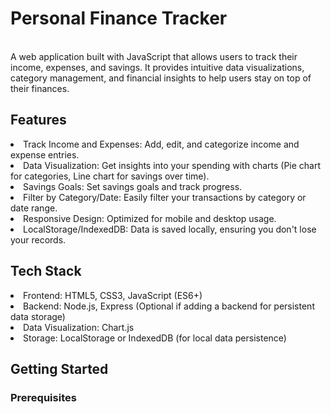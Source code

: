 <html>
  <body>
    <h1>Personal Finance Tracker</h1>
    <br>
    A web application built with JavaScript that allows users to track their income, expenses, and savings. It provides intuitive data visualizations, category management, and financial insights to help users stay on top of their finances.
    <br>
    <h2>Features</h2>
      <ui>
        <li>Track Income and Expenses: Add, edit, and categorize income and expense entries.</li>
        <li> Data Visualization: Get insights into your spending with charts (Pie chart for categories, Line chart for savings over time).</li>
         <li>Savings Goals: Set savings goals and track progress.</li>
         <li>Filter by Category/Date: Easily filter your transactions by category or date range.</li>
         <li>Responsive Design: Optimized for mobile and desktop usage.</li>
         <li>LocalStorage/IndexedDB: Data is saved locally, ensuring you don't lose your records.</li>
      </ui>
    <h2>Tech Stack</h2>
    <ui>
      <li>Frontend: HTML5, CSS3, JavaScript (ES6+)</li>
      <li>Backend: Node.js, Express (Optional if adding a backend for persistent data storage)</li>
      <li>Data Visualization: Chart.js</li>
      <li>Storage: LocalStorage or IndexedDB (for local data persistence)</li>
    </ui>
    <h2>Getting Started</h2>
      <h3>Prerequisites</h3>
  </body>
</html>
